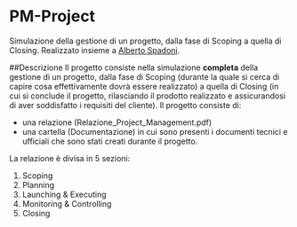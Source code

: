 # PM-Project
Simulazione della gestione di un progetto, dalla fase di Scoping a quella di Closing. Realizzato insieme a [Alberto Spadoni](https://github.com/alberto-spadoni3).

##Descrizione
Il progetto consiste nella simulazione **completa** della gestione di un progetto, dalla fase di Scoping (durante la quale si cerca di capire cosa effettivamente dovrà essere realizzato) a quella di Closing (in cui si conclude il progetto, rilasciando il prodotto realizzato e assicurandosi di aver soddisfatto i requisiti del cliente). Il progetto consiste di:
- una relazione (Relazione_Project_Management.pdf)
- una cartella (Documentazione) in cui sono presenti i documenti tecnici e ufficiali che sono stati creati durante il progetto.

La relazione è divisa in 5 sezioni:
1. Scoping
2. Planning
3. Launching & Executing
4. Monitoring & Controlling
5. Closing
